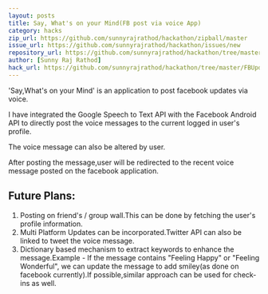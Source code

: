 ```yaml
---
layout: posts
title: Say, What's on your Mind(FB post via voice App)
category: hacks
zip_url: https://github.com/sunnyrajrathod/hackathon/zipball/master
issue_url: https://github.com/sunnyrajrathod/hackathon/issues/new
repository_url: https://github.com/sunnyrajrathod/hackathon/tree/master/FBUpdateViaVoice
author: [Sunny Raj Rathod] 
hack_url: https://github.com/sunnyrajrathod/hackathon/tree/master/FBUpdateViaVoice
---
```


'Say,What's on your Mind' is an application to post facebook updates via voice.

I have integrated the Google Speech to Text API with the Facebook Android API to directly post the voice messages to the current logged in user's profile.

The voice message can also be altered by user.

After posting the message,user will be redirected to the recent voice message posted on the facebook application.

Future Plans:
------------
1. Posting on friend's / group wall.This can be done by fetching the user's profile information.
2. Multi Platform Updates can be incorporated.Twitter API can also be linked to tweet the voice message.
3. Dictionary based mechanism to extract keywords to enhance the message.Example - If the message contains "Feeling Happy" or "Feeling Wonderful", we can update the message to add smiley(as done on facebook currently).If possible,similar approach can be used for check-ins as well.

